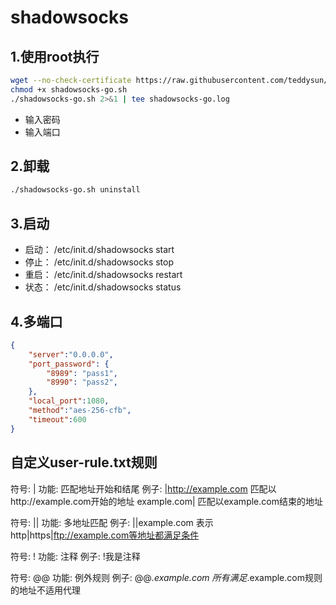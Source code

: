 shadowsocks
===========


## 1.使用root执行
```bash
wget --no-check-certificate https://raw.githubusercontent.com/teddysun/shadowsocks_install/master/shadowsocks-go.sh
chmod +x shadowsocks-go.sh
./shadowsocks-go.sh 2>&1 | tee shadowsocks-go.log
```
- 输入密码
- 输入端口

## 2.卸载
```bash
./shadowsocks-go.sh uninstall
```

## 3.启动
- 启动： /etc/init.d/shadowsocks start
- 停止： /etc/init.d/shadowsocks stop
- 重启： /etc/init.d/shadowsocks restart
- 状态： /etc/init.d/shadowsocks status

## 4.多端口
```json
{
    "server":"0.0.0.0",
    "port_password": {
        "8989": "pass1",
        "8990": "pass2",
    },
    "local_port":1080,
    "method":"aes-256-cfb",
    "timeout":600
}
```


## 自定义user-rule.txt规则
符号: | 
功能: 匹配地址开始和结尾
例子: 
    |http://example.com 匹配以http://example.com开始的地址
    example.com| 匹配以example.com结束的地址

符号: ||
功能: 多地址匹配
例子: 
    ||example.com 表示http|https|ftp://example.com等地址都满足条件

符号: !
功能: 注释
例子: 
    !我是注释

符号: @@
功能: 例外规则
例子:
    @@*.example.com 所有满足*.example.com规则的地址不适用代理
